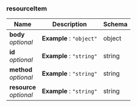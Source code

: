 
<a name="resourceitem"></a>
### resourceItem

|Name|Description|Schema|
|---|---|---|
|**body**  <br>*optional*|**Example** : `"object"`|object|
|**id**  <br>*optional*|**Example** : `"string"`|string|
|**method**  <br>*optional*|**Example** : `"string"`|string|
|**resource**  <br>*optional*|**Example** : `"string"`|string|



